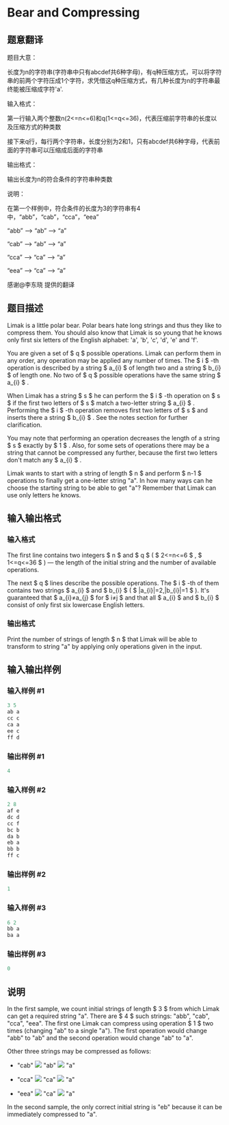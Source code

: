 # Bear and Compressing

## 题意翻译

题目大意：

长度为n的字符串(字符串中只有abcdef共6种字母)，有q种压缩方式，可以将字符串的前两个字符压成1个字符，求凭借这q种压缩方式，有几种长度为n的字符串最终能被压缩成字符'a'.

输入格式：

第一行输入两个整数n(2<=n<=6)和q(1<=q<=36)，代表压缩前字符串的长度以及压缩方式的种类数

接下来q行，每行两个字符串，长度分别为2和1，只有abcdef共6种字母，代表前面的字符串可以压缩成后面的字符串

输出格式：

输出长度为n的符合条件的字符串种类数

说明：

在第一个样例中，符合条件的长度为3的字符串有4中，“abb”，“cab”，“cca”，“eea”

“abb” —> “ab” —> “a”

“cab” —> “ab” —> “a”

“cca” —> “ca” —> “a”

“eea” —> “ca” —> “a”

感谢@李东晓 提供的翻译

## 题目描述

Limak is a little polar bear. Polar bears hate long strings and thus they like to compress them. You should also know that Limak is so young that he knows only first six letters of the English alphabet: 'a', 'b', 'c', 'd', 'e' and 'f'.

You are given a set of $ q $ possible operations. Limak can perform them in any order, any operation may be applied any number of times. The $ i $ -th operation is described by a string $ a_{i} $ of length two and a string $ b_{i} $ of length one. No two of $ q $ possible operations have the same string $ a_{i} $ .

When Limak has a string $ s $ he can perform the $ i $ -th operation on $ s $ if the first two letters of $ s $ match a two-letter string $ a_{i} $ . Performing the $ i $ -th operation removes first two letters of $ s $ and inserts there a string $ b_{i} $ . See the notes section for further clarification.

You may note that performing an operation decreases the length of a string $ s $ exactly by $ 1 $ . Also, for some sets of operations there may be a string that cannot be compressed any further, because the first two letters don't match any $ a_{i} $ .

Limak wants to start with a string of length $ n $ and perform $ n-1 $ operations to finally get a one-letter string "a". In how many ways can he choose the starting string to be able to get "a"? Remember that Limak can use only letters he knows.

## 输入输出格式

### 输入格式

The first line contains two integers $ n $ and $ q $ ( $ 2<=n<=6 $ , $ 1<=q<=36 $ ) — the length of the initial string and the number of available operations.

The next $ q $ lines describe the possible operations. The $ i $ -th of them contains two strings $ a_{i} $ and $ b_{i} $ ( $ |a_{i}|=2,|b_{i}|=1 $ ). It's guaranteed that $ a_{i}≠a_{j} $ for $ i≠j $ and that all $ a_{i} $ and $ b_{i} $ consist of only first six lowercase English letters.

### 输出格式

Print the number of strings of length $ n $ that Limak will be able to transform to string "a" by applying only operations given in the input.

## 输入输出样例

### 输入样例 #1

```cpp
3 5
ab a
cc c
ca a
ee c
ff d

```
### 输出样例 #1

```cpp
4

```
### 输入样例 #2

```cpp
2 8
af e
dc d
cc f
bc b
da b
eb a
bb b
ff c

```
### 输出样例 #2

```cpp
1

```
### 输入样例 #3

```cpp
6 2
bb a
ba a

```
### 输出样例 #3

```cpp
0

```
## 说明

In the first sample, we count initial strings of length $ 3 $ from which Limak can get a required string "a". There are $ 4 $ such strings: "abb", "cab", "cca", "eea". The first one Limak can compress using operation $ 1 $ two times (changing "ab" to a single "a"). The first operation would change "abb" to "ab" and the second operation would change "ab" to "a".

Other three strings may be compressed as follows:

- "cab" ![](https://cdn.luogu.com.cn/upload/vjudge_pic/CF653B/355fee5161a1808ee95ea5dc6d815d4071657131.png) "ab" ![](https://cdn.luogu.com.cn/upload/vjudge_pic/CF653B/355fee5161a1808ee95ea5dc6d815d4071657131.png) "a"

- "cca" ![](https://cdn.luogu.com.cn/upload/vjudge_pic/CF653B/355fee5161a1808ee95ea5dc6d815d4071657131.png) "ca" ![](https://cdn.luogu.com.cn/upload/vjudge_pic/CF653B/355fee5161a1808ee95ea5dc6d815d4071657131.png) "a"

- "eea" ![](https://cdn.luogu.com.cn/upload/vjudge_pic/CF653B/355fee5161a1808ee95ea5dc6d815d4071657131.png) "ca" ![](https://cdn.luogu.com.cn/upload/vjudge_pic/CF653B/355fee5161a1808ee95ea5dc6d815d4071657131.png) "a"

In the second sample, the only correct initial string is "eb" because it can be immediately compressed to "a".

